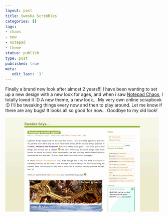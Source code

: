 ```yaml
---
layout: post
title: Sweska Scribbles
categories: []
tags:
- chaos
- new
- notepad
- theme
status: publish
type: post
published: true
meta:
  _edit_last: '1'
---
```

Finally a brand new look after almost 2 years!!! I have been wanting to set up a new design with a new look for ages, and when i saw [Notepad Chaos](http://www.smashingmagazine.com/2008/08/20/notepad-chaos-a-free-wordpress-theme/), I totally loved it :D A new theme, a new look... My very own online scrapbook :D I'll be tweaking things every now and then to play around. Let me know if there are any bugs! It looks all so good for now... Goodbye to my old look!

![](/img/old_look.jpg)

